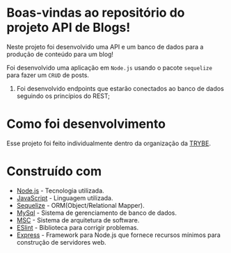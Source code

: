 # Boas-vindas ao repositório do projeto API de Blogs!

Neste projeto foi desenvolvido uma API e um banco de dados para a produção de conteúdo para um blog! 

  Foi desenvolvido uma aplicação em `Node.js` usando o pacote `sequelize` para fazer um `CRUD` de posts.

  1. Foi desenvolvido endpoints que estarão conectados ao  banco de dados seguindo os princípios do REST;

# Como foi desenvolvimento

Esse projeto foi feito individualmente dentro da organização da <a href="https://www.betrybe.com/" target="blanck" >TRYBE</a>. 

# Construído com 

* <a href="https://nodejs.org/en/" target="blanck" >Node.js</a> - Tecnologia utilizada.
* <a href="https://www.typescriptlang.org/" target="blanck" >JavaScript</a> - Linguagem utilizada.
* <a href="https://sequelize.org/" target="blanck" >Sequelize</a> - ORM(Object/Relational Mapper).
* <a href="https://www.mysql.com/" target="blanck" >MySql</a> - Sistema de gerenciamento de banco de dados.
* <a href="https://www.devmedia.com.br/arquitetura-de-software-desenvolvimento-orientado-para-arquitetura/8033" target="blanck" >MSC</a> - Sistema de arquitetura de software.
* <a href="https://eslint.org/" target="blanck" >ESlint</a> - Biblioteca para corrigir problemas.
* <a href="https://expressjs.com/pt-br/" target="blanck" >Express</a> - Framework para Node.js que fornece recursos mínimos para construção de servidores web.
